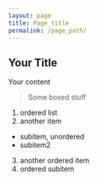 ```yaml
---
layout: page
title: Page_title
permalink: /page_path/
---
```

## Your Title

Your content

 > Some boxed stuff

1. ordered list
2. another item
  * subitem, unordered
  * subitem2
3. another ordered item
  1. ordered subitem
